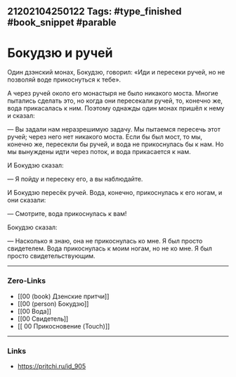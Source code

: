 21202104250122
Tags: #type_finished #book_snippet #parable
---
# Бокудзю и ручей

Один дзэнский монах, Бокудзю, говорил: «Иди и пересеки ручей, но не позволяй воде прикоснуться к тебе».

А через ручей около его монастыря не было никакого моста. Многие пытались сделать это, но когда они пересекали ручей, то, конечно же, вода прикасалась к ним. Поэтому однажды один монах пришёл к нему и сказал:

— Вы задали нам неразрешимую задачу. Мы пытаемся пересечь этот ручей; через него нет никакого моста. Если бы был мост, то мы, конечно же, пересекли бы ручей, и вода не прикоснулась бы к нам. Но мы вынуждены идти через поток, и вода прикасается к нам.

И Бокудзю сказал:

— Я пойду и пересеку его, а вы наблюдайте.

И Бокудзю пересёк ручей. Вода, конечно, прикоснулась к его ногам, и они сказали:

— Смотрите, вода прикоснулась к вам!

Бокудзю сказал:

— Насколько я знаю, она не прикоснулась ко мне. Я был просто свидетелем. Вода прикоснулась к моим ногам, но не ко мне. Я был просто свидетельствующим.  

---
### Zero-Links
- [[00 (book) Дзенские притчи]]
- [[00 (person) Бокудзю]]
- [[00 Вода]]
- [[00 Свидетель]]
- [[ 00 Прикосновение (Touch)]]
---
### Links
- https://pritchi.ru/id_905